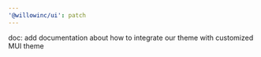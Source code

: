 ```yaml
---
'@willowinc/ui': patch
---
```


doc: add documentation about how to integrate our theme with customized MUI theme
